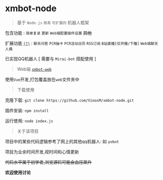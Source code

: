 # xmbot-node

> 基于 `Node.js` `简易` `可扩展的` 机器人框架

包含功能 : `简单复读` `更新` `Web端配置插件设置` ~~其他~~

扩展功能 [`(?)`](https://github.com/VinoxM/xmbot-node/tree/master/src/plugins) : `聊天问答` `PCR抽卡` `PCR活动日历` `RSS订阅` `B站直播[仅开播/下播]` `Web端聊天人偶`

已实现QQ机器人 [ 需要与 `Mirai-bot` 搭配使用 ]

> Web端 [`xmbot-web`](https://github.com/VinoxM/xmbot-web) 

使用`Vue`开发,打包覆盖放在`web`文件夹中

> 下载使用

克隆下载: `git clone https://github.com/VinoxM/xmbot-node.git`

插件安装: `npm install`

运行使用: `node index.js`

> 关于该项目

项目中的某些代码逻辑参考了网上的其他qq机器人: 如 `yobot`

项目为业余时间开发,视时间和心情更新

~~代码水平属于初学者,浏览源码可能会血压飙升~~

**欢迎使用讨论**
